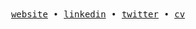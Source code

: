 <div align='center'>
  <samp>
    <a href="https://jack.willa.rs/" target="_blank">website</a> •
    <a href="https://www.linkedin.com/in/jparw/" target="_blank">linkedin</a> •
    <a href="https://twitter.com/jpawr3" target="_blank">twitter</a> •
    <a href="https://read.cv/jparw" target="_blank">cv</a>
  </samp>
</div>
